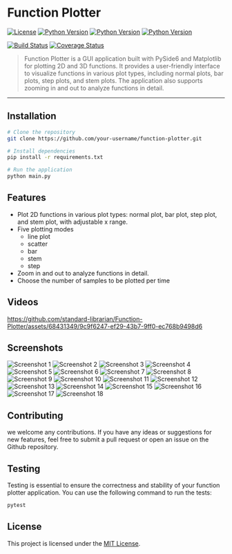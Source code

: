 # Function Plotter

[![License](https://img.shields.io/badge/license-MIT-blue.svg)](https://opensource.org/licenses/MIT)
[![Python Version](https://img.shields.io/badge/python-3.7-blue)](https://www.python.org/downloads/)
[![Python Version](https://img.shields.io/badge/PySide6-6.3.2-red)](https://pypi.org/project/PySide6/)
[![Python Version](https://img.shields.io/badge/matplotlib-3.5.3-green)](https://matplotlib.org/stable/users/installing/index.html)

[![Build Status](https://img.shields.io/travis/standard-librarian/Function-Plotter/main)](https://travis-ci.org/github/standard-librarian/Function-Plotter/)
[![Coverage Status](https://img.shields.io/coveralls/github/standard-librarian/Function-Plotter/main)](https://coveralls.io/github/standard-librarian/Function-Plotter?branch=main)

> Function Plotter is a GUI application built with PySide6 and Matplotlib for plotting 2D and 3D functions.
>  It provides a user-friendly interface to visualize functions in various plot types, including normal plots, bar plots, step plots, and stem plots.
> The application also supports zooming in and out to analyze functions in detail.


---

## Installation

```bash
# Clone the repository
git clone https://github.com/your-username/function-plotter.git

# Install dependencies
pip install -r requirements.txt

# Run the application
python main.py
```
## Features
- Plot 2D functions in various plot types: normal plot, bar plot, step plot, and stem plot, with adjustable x range.
- Five plotting modes
  - line plot
  - scatter
  - bar
  - stem
  - step 
- Zoom in and out to analyze functions in detail.
- Choose the number of samples to be plotted per time

## Videos

https://github.com/standard-librarian/Function-Plotter/assets/68431349/9c9f6247-ef29-43b7-9ff0-ec768b9498d6

## Screenshots

![Screenshot  1](screenshots/screenshot1.png)
![Screenshot  2](screenshots/screenshot2.png)
![Screenshot  3](screenshots/screenshot3.png)
![Screenshot  4](screenshots/screenshot4.png)
![Screenshot  5](screenshots/screenshot5.png)
![Screenshot  6](screenshots/screenshot6.png)
![Screenshot  7](screenshots/screenshot7.png)
![Screenshot  8](screenshots/screenshot8.png)
![Screenshot  9](screenshots/screenshot9.png)
![Screenshot 10](screenshots/screenshot10.png)
![Screenshot 11](screenshots/screenshot11.png)
![Screenshot 12](screenshots/screenshot12.png)
![Screenshot 13](screenshots/screenshot13.png)
![Screenshot 14](screenshots/screenshot14.png)
![Screenshot 15](screenshots/screenshot15.png)
![Screenshot 16](screenshots/screenshot16.png)
![Screenshot 17](screenshots/screenshot17.png)
![Screenshot 18](screenshots/screenshot18.png)

## Contributing

we welcome any contributions. If you have any ideas or suggestions for new features, feel free to submit a pull request or open an issue on the Github repository.

## Testing

Testing is essential to ensure the correctness and stability of your function plotter application. You can use the following command to run the tests:

```bash
pytest
```

## License

This project is licensed under the [MIT License](LICENSE).

